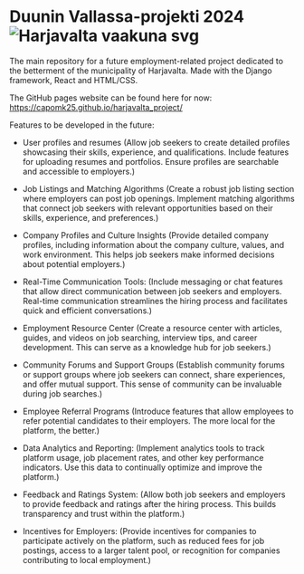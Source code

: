# Duunin Vallassa-projekti 2024 ![Harjavalta vaakuna svg](https://github.com/CapoMK25/harjavalta_project/assets/151710380/833ac44a-466d-4ce6-b69a-88bfd5053de7)

The main repository for a future employment-related project dedicated to the betterment of the municipality of Harjavalta. Made with the Django framework, React and HTML/CSS. 

The GitHub pages website can be found here for now: https://capomk25.github.io/harjavalta_project/

Features to be developed in the future: 

- User profiles and resumes (Allow job seekers to create detailed profiles showcasing their skills, experience, and qualifications. Include features for uploading resumes and portfolios. Ensure profiles are searchable and accessible to employers.)

- Job Listings and Matching Algorithms (Create a robust job listing section where employers can post job openings. Implement matching algorithms that connect job seekers with relevant opportunities based on their skills, experience, and preferences.)

- Company Profiles and Culture Insights (Provide detailed company profiles, including information about the company culture, values, and work environment. This helps job seekers make informed decisions about potential employers.)

- Real-Time Communication Tools: (Include messaging or chat features that allow direct communication between job seekers and employers. Real-time communication streamlines the hiring process and facilitates quick and efficient conversations.)

- Employment Resource Center (Create a resource center with articles, guides, and videos on job searching, interview tips, and career development. This can serve as a knowledge hub for job seekers.)

- Community Forums and Support Groups (Establish community forums or support groups where job seekers can connect, share experiences, and offer mutual support. This sense of community can be invaluable during job searches.)

- Employee Referral Programs (Introduce features that allow employees to refer potential candidates to their employers. The more local for the platform, the better.)

- Data Analytics and Reporting: (Implement analytics tools to track platform usage, job placement rates, and other key performance indicators. Use this data to continually optimize and improve the platform.)

- Feedback and Ratings System: (Allow both job seekers and employers to provide feedback and ratings after the hiring process. This builds transparency and trust within the platform.)

- Incentives for Employers: (Provide incentives for companies to participate actively on the platform, such as reduced fees for job postings, access to a larger talent pool, or recognition for companies contributing to local employment.)
